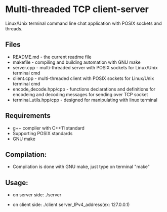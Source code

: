 # Multi-threaded TCP client-server
Linux/Unix terminal command line chat application with POSIX sockets and threads.

## Files
- README.md - the current readme file
- makefile - compiling and building automation with GNU make
- server.cpp - multi-threaded server with POSIX sockets for Linux/Unix terminal cmd
- client.cpp - multi-threaded client with POSIX sockets for Linux/Unix terminal cmd
- encode_decode.hpp/cpp	- functions declarations and definitions for encodeing and
  decoding messages for sending over TCP socket
- terminal_utils.hpp/cpp - designed for manipulating with linux terminal

## Requirements
- g++ compiler with C++11 standard
- Supporting POSIX standards
- GNU make

## Compilation:

- Compilation is done with GNU make, just type on terminal "make"

## Usage:

- on server side: ./server

- on client side: ./client  server_IPv4_address(ex: 127.0.0.1)

